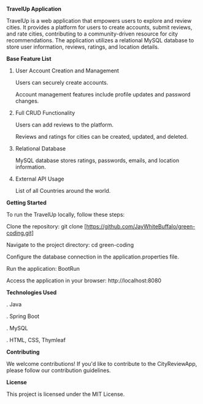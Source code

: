 **TravelUp Application**


TravelUp is a web application that empowers users to explore and review cities. It provides a platform for users to create accounts, submit reviews, and rate cities, contributing to a community-driven resource for city recommendations. The application utilizes a relational MySQL database to store user information, reviews, ratings, and location details. 


**Base Feature List**

1. User Account Creation and Management

      Users can securely create accounts.
   
      Account management features include profile updates and password changes.

3. Full CRUD Functionality

      Users can add reviews to the platform.

      Reviews and ratings for cities can be created, updated, and deleted.

4. Relational Database

      MySQL database stores ratings, passwords, emails, and location information.

5. External API Usage
      
      List of all Countries around the world.
   
**Getting Started**

To run the TravelUp locally, follow these steps:

Clone the repository: git clone [https://github.com/JayWhiteBuffalo/green-coding.git]

Navigate to the project directory: cd green-coding

Configure the database connection in the application.properties file.

Run the application: BootRun 

Access the application in your browser: http://localhost:8080

**Technologies Used**

. Java

. Spring Boot

. MySQL

. HTML, CSS, Thymleaf

**Contributing**

We welcome contributions! If you'd like to contribute to the CityReviewApp, please follow our contribution guidelines.

**License**

This project is licensed under the MIT License.

